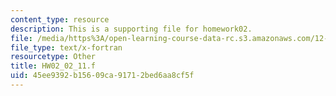 ```yaml
---
content_type: resource
description: This is a supporting file for homework02.
file: /media/https%3A/open-learning-course-data-rc.s3.amazonaws.com/12-010-computational-methods-of-scientific-programming-fall-2011/45ee9392b15609ca91712bed6aa8cf5f_HW02_02_11.f
file_type: text/x-fortran
resourcetype: Other
title: HW02_02_11.f
uid: 45ee9392-b156-09ca-9171-2bed6aa8cf5f
---
```

